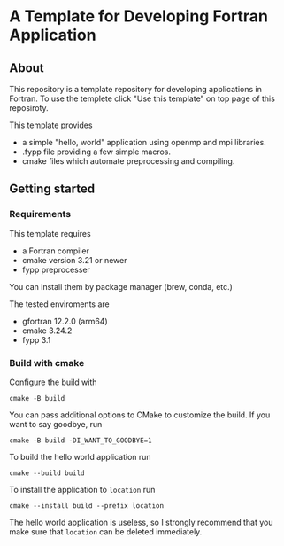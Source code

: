 # A Template for Developing Fortran Application

## About
This repository is a template repository for developing applications in Fortran.
To use the templete click "Use this template" on top page of this reposiroty.

This template provides
- a simple "hello, world" application using openmp and mpi libraries.
- .fypp file providing a few simple macros.
- cmake files which automate preprocessing and compiling.

## Getting started
### Requirements
This template requires
- a Fortran compiler
- cmake version 3.21 or newer
- fypp preprocesser

You can install them by package manager (brew, conda, etc.)

The tested enviroments are
- gfortran 12.2.0 (arm64)
- cmake 3.24.2
- fypp 3.1

### Build with cmake
Configure the build with
```
cmake -B build
```
You can pass additional options to CMake to customize the build.
If you want to say goodbye, run
```
cmake -B build -DI_WANT_TO_GOODBYE=1
```

To build the hello world application run
```
cmake --build build
```
To install the application to ```location``` run
```
cmake --install build --prefix location
```
The hello world application is useless, so I strongly recommend that you make sure that ```location``` can be deleted immediately.

